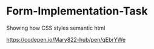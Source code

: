 # Form-Implementation-Task

Showing how CSS styles semantic html 

https://codepen.io/Mary822-hub/pen/qEbrYWe
